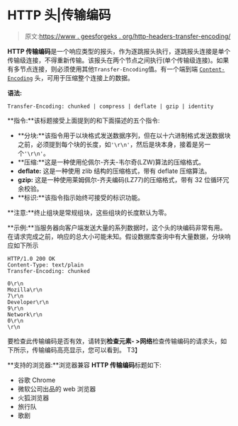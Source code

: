 # HTTP 头|传输编码

> 原文:[https://www . geesforgeks . org/http-headers-transfer-encoding/](https://www.geeksforgeeks.org/http-headers-transfer-encoding/)

**HTTP 传输编码**是一个响应类型的报头，作为逐跳报头执行，逐跳报头连接是单个传输级连接，不得重新传输。该报头在两个节点之间执行(单个传输级连接)。如果有多节点连接，则必须使用其他`Transfer-Encoding`值。有一个端到端 [`Content-Encoding`](https://www.geeksforgeeks.org/http-headers-content-encoding/) 头，可用于压缩整个连接上的数据。

**语法:**

```
Transfer-Encoding: chunked | compress | deflate | gzip | identity
```

**指令:**该标题接受上面提到的和下面描述的五个指令:

*   **分块:**该指令用于以块格式发送数据序列，但在以十六进制格式发送数据块之前，必须提到每个块的长度，如`'\r\n'`，然后是块本身，接着是另一个`'\r\n'`。
*   **压缩:**这是一种使用伦佩尔-齐夫-韦尔奇(LZW)算法的压缩格式。
*   **deflate:** 这是一种使用 zlib 结构的压缩格式，带有 deflate 压缩算法。
*   **gzip:** 这是一种使用莱姆佩尔-齐夫编码(LZ77)的压缩格式，带有 32 位循环冗余校验。
*   **标识:**该指令指示始终可接受的标识功能。

**注意:**终止组块是常规组块，这些组块的长度默认为零。

**示例:**当服务器向客户端发送大量的系列数据时，这个头的块编码非常有用。在请求完成之前，响应的总大小可能未知。假设数据库查询中有大量数据，分块响应如下所示

```
HTTP/1.0 200 OK 
Content-Type: text/plain 
Transfer-Encoding: chunked

0\r\n
Mozilla\r\n 
7\r\n
Developer\r\n
9\r\n
Network\r\n
0\r\n 
\r\n
```

要检查此传输编码是否有效，请转到**检查元素- >网络**检查传输编码的请求头，如下所示，传输编码高亮显示，您可以看到。
T3】

**支持的浏览器:**浏览器兼容 **HTTP 传输编码**标题如下:

*   谷歌 Chrome
*   微软公司出品的 web 浏览器
*   火狐浏览器
*   旅行队
*   歌剧